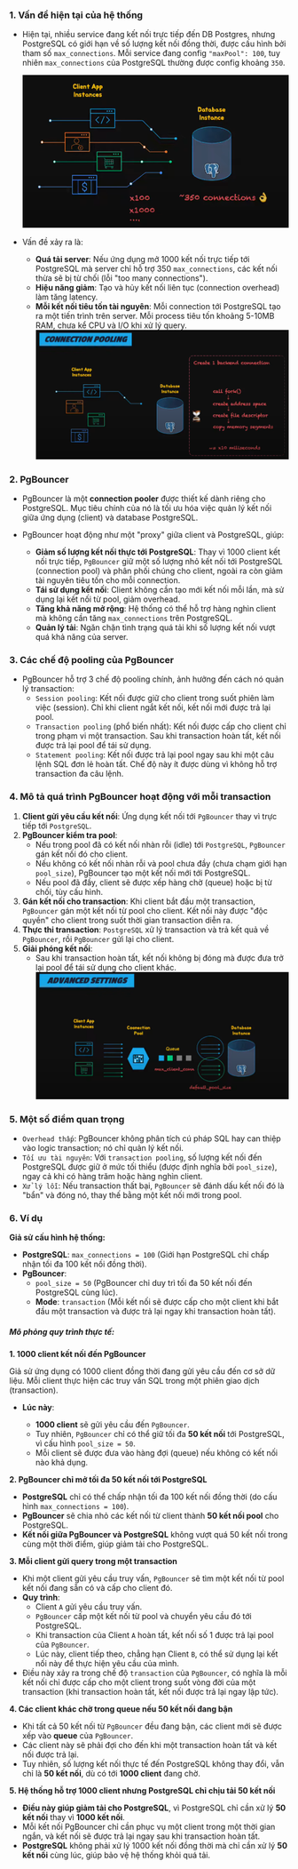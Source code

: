 ### 1. Vấn đề hiện tại của hệ thống

- Hiện tại, nhiều service đang kết nối trực tiếp đến DB Postgres, nhưng PostgreSQL có giới hạn về số lượng kết nối đồng thời, được cấu hình bởi tham số `max_connections`. Mỗi service đang config `"maxPool": 100`, tuy nhiên `max_connections` của PostgreSQL thường được config khoảng `350`.

  ![image](./attachments/img1.png)

- Vấn đề xảy ra là:
  - **Quá tải server**: Nếu ứng dụng mở 1000 kết nối trực tiếp tới PostgreSQL mà server chỉ hỗ trợ 350 `max_connections`, các kết nối thừa sẽ bị từ chối (lỗi "too many connections").
  - **Hiệu năng giảm**: Tạo và hủy kết nối liên tục (connection overhead) làm tăng latency.
  - **Mỗi kết nối tiêu tốn tài nguyên**: Mỗi connection tới PostgreSQL tạo ra một tiến trình trên server. Mỗi process tiêu tốn khoảng 5-10MB RAM, chưa kể CPU và I/O khi xử lý query.
    ![image](./attachments/img2.png)

### 2. PgBouncer

- PgBouncer là một **connection pooler** được thiết kế dành riêng cho PostgreSQL. Mục tiêu chính của nó là tối ưu hóa việc quản lý kết nối giữa ứng dụng (client) và database PostgreSQL.

- PgBouncer hoạt động như một "proxy" giữa client và PostgreSQL, giúp:
  - **Giảm số lượng kết nối thực tới PostgreSQL**: Thay vì 1000 client kết nối trực tiếp, `PgBouncer` giữ một số lượng nhỏ kết nối tới PostgreSQL (connection pool) và phân phối chúng cho client, ngoài ra còn giảm tài nguyên tiêu tốn cho mỗi connection.
  - **Tái sử dụng kết nối**: Client không cần tạo mới kết nối mỗi lần, mà sử dụng lại kết nối từ pool, giảm overhead.
  - **Tăng khả năng mở rộng**: Hệ thống có thể hỗ trợ hàng nghìn client mà không cần tăng `max_connections` trên PostgreSQL.
  - **Quản lý tải**: Ngăn chặn tình trạng quá tải khi số lượng kết nối vượt quá khả năng của server.

### 3. Các chế độ pooling của PgBouncer

- PgBouncer hỗ trợ 3 chế độ pooling chính, ảnh hưởng đến cách nó quản lý transaction:
  - `Session pooling`: Kết nối được giữ cho client trong suốt phiên làm việc (session). Chỉ khi client ngắt kết nối, kết nối mới được trả lại pool.
  - `Transaction pooling` (phổ biến nhất): Kết nối được cấp cho client chỉ trong phạm vi một transaction. Sau khi transaction hoàn tất, kết nối được trả lại pool để tái sử dụng.
  - `Statement pooling`: Kết nối được trả lại pool ngay sau khi một câu lệnh SQL đơn lẻ hoàn tất. Chế độ này ít được dùng vì không hỗ trợ transaction đa câu lệnh.

### 4. Mô tả quá trình PgBouncer hoạt động với mỗi transaction

1. **Client gửi yêu cầu kết nối**: Ứng dụng kết nối tới `PgBouncer` thay vì trực tiếp tới `PostgreSQL`.
2. **PgBouncer kiểm tra pool**:
   - Nếu trong pool đã có kết nối nhàn rỗi (idle) tới `PostgreSQL`, `PgBouncer` gán kết nối đó cho client.
   - Nếu không có kết nối nhàn rỗi và pool chưa đầy (chưa chạm giới hạn `pool_size`), PgBouncer tạo một kết nối mới tới PostgreSQL.
   - Nếu pool đã đầy, client sẽ được xếp hàng chờ (queue) hoặc bị từ chối, tùy cấu hình.
3. **Gán kết nối cho transaction**: Khi client bắt đầu một transaction, `PgBouncer` gán một kết nối từ pool cho client. Kết nối này được "độc quyền" cho client trong suốt thời gian transaction diễn ra.
4. **Thực thi transaction**: `PostgreSQL` xử lý transaction và trả kết quả về `PgBouncer`, rồi `PgBouncer` gửi lại cho client.
5. **Giải phóng kết nối**:
   - Sau khi transaction hoàn tất, kết nối không bị đóng mà được đưa trở lại pool để tái sử dụng cho client khác.
     ![image](./attachments/img3.png)

### 5. Một số điểm quan trọng

- `Overhead thấp`: PgBouncer không phân tích cú pháp SQL hay can thiệp vào logic transaction; nó chỉ quản lý kết nối.
- `Tối ưu tài nguyên`: Với `transaction pooling`, số lượng kết nối đến PostgreSQL được giữ ở mức tối thiểu (được định nghĩa bởi `pool_size`), ngay cả khi có hàng trăm hoặc hàng nghìn client.
- `Xử lý lỗi`: Nếu transaction thất bại, `PgBouncer` sẽ đánh dấu kết nối đó là "bẩn" và đóng nó, thay thế bằng một kết nối mới trong pool.

### 6. Ví dụ

**Giả sử cấu hình hệ thống:**

- **PostgreSQL**: `max_connections = 100` (Giới hạn PostgreSQL chỉ chấp nhận tối đa 100 kết nối đồng thời).
- **PgBouncer**:
  - `pool_size = 50` (PgBouncer chỉ duy trì tối đa 50 kết nối đến PostgreSQL cùng lúc).
  - **Mode**: `transaction` (Mỗi kết nối sẽ được cấp cho một client khi bắt đầu một transaction và được trả lại ngay khi transaction hoàn tất).

##### **Mô phỏng quy trình thực tế:**

**1. 1000 client kết nối đến PgBouncer**

Giả sử ứng dụng có 1000 client đồng thời đang gửi yêu cầu đến cơ sở dữ liệu. Mỗi client thực hiện các truy vấn SQL trong một phiên giao dịch (transaction).

- **Lúc này**:

  - **1000 client** sẽ gửi yêu cầu đến `PgBouncer`.
  - Tuy nhiên, `PgBouncer` chỉ có thể giữ tối đa **50 kết nối** tới PostgreSQL, vì cấu hình `pool_size = 50`.
  - Mỗi client sẽ được đưa vào hàng đợi (queue) nếu không có kết nối nào khả dụng.

**2. PgBouncer chỉ mở tối đa 50 kết nối tới PostgreSQL**

- **PostgreSQL** chỉ có thể chấp nhận tối đa 100 kết nối đồng thời (do cấu hình `max_connections = 100`).
- **PgBouncer** sẽ chia nhỏ các kết nối từ client thành **50 kết nối pool** cho PostgreSQL.
- **Kết nối giữa PgBouncer và PostgreSQL** không vượt quá 50 kết nối trong cùng một thời điểm, giúp giảm tải cho PostgreSQL.

**3. Mỗi client gửi query trong một transaction**

- Khi một client gửi yêu cầu truy vấn, `PgBouncer` sẽ tìm một kết nối từ pool kết nối đang sẵn có và cấp cho client đó.
- **Quy trình**:
  - Client `A` gửi yêu cầu truy vấn.
  - `PgBouncer` cấp một kết nối từ pool và chuyển yêu cầu đó tới PostgreSQL.
  - Khi transaction của Client `A` hoàn tất, kết nối số 1 được trả lại pool của `PgBouncer`.
  - Lúc này, client tiếp theo, chẳng hạn Client `B`, có thể sử dụng lại kết nối này để thực hiện yêu cầu của mình.
- Điều này xảy ra trong chế độ `transaction` của `PgBouncer`, có nghĩa là mỗi kết nối chỉ được cấp cho một client trong suốt vòng đời của một transaction (khi transaction hoàn tất, kết nối được trả lại ngay lập tức).

**4. Các client khác chờ trong queue nếu 50 kết nối đang bận**

- Khi tất cả 50 kết nối từ `PgBouncer` đều đang bận, các client mới sẽ được xếp vào **queue** của `PgBouncer`.
- Các client này sẽ phải đợi cho đến khi một transaction hoàn tất và kết nối được trả lại.
- Tuy nhiên, số lượng kết nối thực tế đến PostgreSQL không thay đổi, vẫn chỉ là **50 kết nối**, dù có tới **1000 client** đang chờ.

**5. Hệ thống hỗ trợ 1000 client nhưng PostgreSQL chỉ chịu tải 50 kết nối**

- **Điều này giúp giảm tải cho PostgreSQL**, vì PostgreSQL chỉ cần xử lý **50 kết nối** thay vì **1000 kết nối**.
- Mỗi kết nối PgBouncer chỉ cần phục vụ một client trong một thời gian ngắn, và kết nối sẽ được trả lại ngay sau khi transaction hoàn tất.
- **PostgreSQL** không phải xử lý 1000 kết nối đồng thời mà chỉ cần xử lý **50 kết nối** cùng lúc, giúp bảo vệ hệ thống khỏi quá tải.
